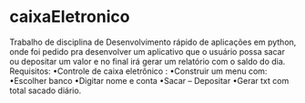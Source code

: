 # caixaEletronico
Trabalho de disciplina de Desenvolvimento rápido de aplicações em python, onde foi pedido pra desenvolver um aplicativo que o usuário possa sacar ou depositar um valor e no final irá gerar um relatório com o saldo do dia. 
Requisitos:
•Controle de caixa eletrônico :
    •Construir um menu com:
        •Escolher banco
        •Digitar nome e conta
        •Sacar – Depositar
            •Gerar txt com total sacado diário.
